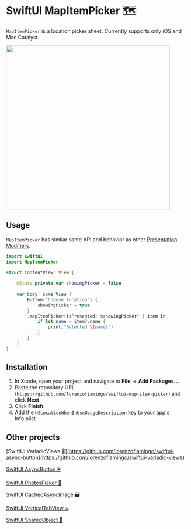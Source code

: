 # SwiftUI MapItemPicker 🗺️

`MapItemPicker` is a location picker sheet. Currently supports only iOS and Mac Catalyst.

<img src="https://user-images.githubusercontent.com/40797951/155740664-43a7e5ab-d188-483a-b80c-b7afa0bcf7d0.PNG" height="448">

## Usage

`MapItemPicker` has similar same API and behavior as other [Presentation Modifiers](https://developer.apple.com/documentation/swiftui/view-presentation).
```swift
import SwiftUI
import MapItemPicker

struct ContentView: View {
    
    @State private var showingPicker = false
    
    var body: some View {
        Button("Choose location") {
            showingPicker = true
        }
        .mapItemPicker(isPresented: $showingPicker) { item in
            if let name = item?.name {
                print("Selected \(name)")
            }
        }
    }
}
```

## Installation

1. In Xcode, open your project and navigate to **File** → **Add Packages...**
2. Paste the repository URL (`https://github.com/lorenzofiamingo/swiftui-map-item-picker`) and click **Next**.
3. Click **Finish**.
4. Add the `NSLocationWhenInUseUsageDescription` key to your app's Info.plist

## Other projects

[SwiftUI VariadicViews 🥞](https://github.com/lorenzofiamingo/swiftui-async-button](https://github.com/lorenzofiamingo/swiftui-variadic-views)

[SwiftUI AsyncButton 🖲️](https://github.com/lorenzofiamingo/swiftui-async-button)

[SwiftUI PhotosPicker 🌇](https://github.com/lorenzofiamingo/swiftui-photos-picker)

[SwiftUI CachedAsyncImage 🗃️](https://github.com/lorenzofiamingo/swiftui-cached-async-image)

[SwiftUI VerticalTabView 🔝](https://github.com/lorenzofiamingo/swiftui-vertical-tab-view)

[SwiftUI SharedObject 🍱](https://github.com/lorenzofiamingo/swiftui-shared-object)
